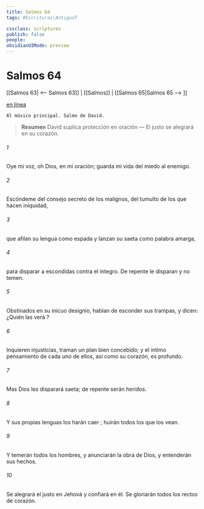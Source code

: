 ```yaml
---
title: Salmos 64
tags: #Escrituras\AntiguoT

cssclass: scriptures
publish: false
people:
obsidianUIMode: preview
---
```


# Salmos 64
[[Salmos 63| <-- Salmos 63]] | [[Salmos]] | [[Salmos 65|Salmos 65 --> ]]

[en línea](https://churchofjesuschrist.org/study/scriptures/ot/ps/64?lang=spa)

```
Al músico principal. Salmo de David.
```

> __Resumen__
David suplica protección en oración — El justo se alegrará en su corazón.

###### 1 
Oye mi voz, oh Dios, en mi oración;
guarda mi vida del miedo al enemigo.

###### 2 
Escóndeme del consejo secreto de los malignos,
del tumulto de los que hacen iniquidad,

###### 3 
que afilan su lengua como espada
y
 lanzan su saeta como palabra amarga,

###### 4 
para disparar a escondidas contra el íntegro.
De repente le disparan y no temen.

###### 5 
Obstinados en su inicuo designio,
hablan de 
esconder
 sus trampas,
y
 dicen: ¿Quién las 
verá
?

###### 6 
Inquieren injusticias, traman un plan bien concebido;
y el íntimo pensamiento de cada uno 
de ellos,
 así como su corazón, es profundo.

###### 7 
Mas Dios les disparará saeta;
de repente serán heridos.

###### 8 
Y sus propias lenguas los harán 
caer
;
huirán todos los que los vean.

###### 9 
Y temerán todos los hombres,
y anunciarán 
la
 obra de Dios,
y entenderán sus hechos.

###### 10 
Se alegrará el justo en Jehová y 
confiará
 en él.
Se gloriarán todos los rectos de corazón.

